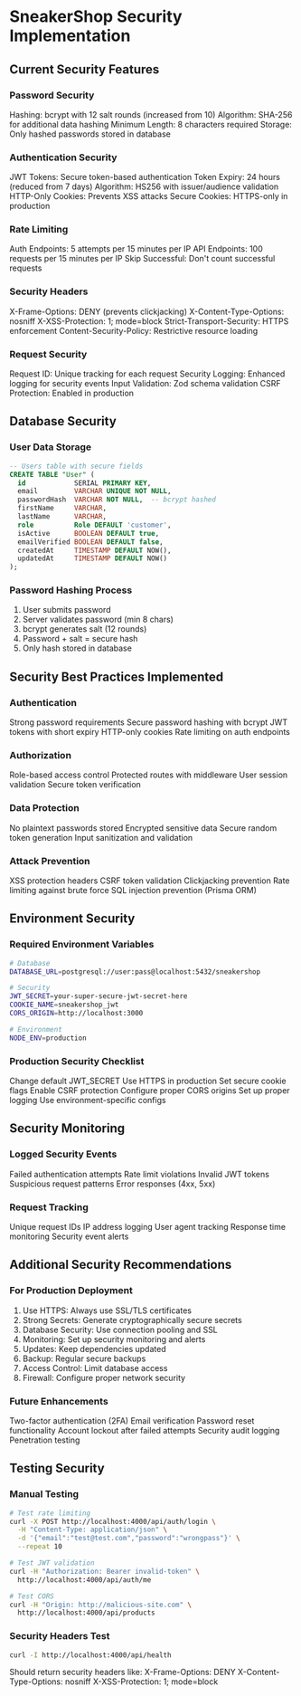 # SneakerShop Security Implementation

## Current Security Features

### Password Security
Hashing: bcrypt with 12 salt rounds (increased from 10)
Algorithm: SHA-256 for additional data hashing
Minimum Length: 8 characters required
Storage: Only hashed passwords stored in database

### Authentication Security
JWT Tokens: Secure token-based authentication
Token Expiry: 24 hours (reduced from 7 days)
Algorithm: HS256 with issuer/audience validation
HTTP-Only Cookies: Prevents XSS attacks
Secure Cookies: HTTPS-only in production

### Rate Limiting
Auth Endpoints: 5 attempts per 15 minutes per IP
API Endpoints: 100 requests per 15 minutes per IP
Skip Successful: Don't count successful requests

### Security Headers
X-Frame-Options: DENY (prevents clickjacking)
X-Content-Type-Options: nosniff
X-XSS-Protection: 1; mode=block
Strict-Transport-Security: HTTPS enforcement
Content-Security-Policy: Restrictive resource loading

### Request Security
Request ID: Unique tracking for each request
Security Logging: Enhanced logging for security events
Input Validation: Zod schema validation
CSRF Protection: Enabled in production

## Database Security

### User Data Storage
```sql
-- Users table with secure fields
CREATE TABLE "User" (
  id            SERIAL PRIMARY KEY,
  email         VARCHAR UNIQUE NOT NULL,
  passwordHash  VARCHAR NOT NULL,  -- bcrypt hashed
  firstName     VARCHAR,
  lastName      VARCHAR,
  role          Role DEFAULT 'customer',
  isActive      BOOLEAN DEFAULT true,
  emailVerified BOOLEAN DEFAULT false,
  createdAt     TIMESTAMP DEFAULT NOW(),
  updatedAt     TIMESTAMP DEFAULT NOW()
);
```

### Password Hashing Process
1. User submits password
2. Server validates password (min 8 chars)
3. bcrypt generates salt (12 rounds)
4. Password + salt = secure hash
5. Only hash stored in database

## Security Best Practices Implemented

### Authentication
Strong password requirements
Secure password hashing with bcrypt
JWT tokens with short expiry
HTTP-only cookies
Rate limiting on auth endpoints

### Authorization
Role-based access control
Protected routes with middleware
User session validation
Secure token verification

### Data Protection
No plaintext passwords stored
Encrypted sensitive data
Secure random token generation
Input sanitization and validation

### Attack Prevention
XSS protection headers
CSRF token validation
Clickjacking prevention
Rate limiting against brute force
SQL injection prevention (Prisma ORM)

## Environment Security

### Required Environment Variables
```bash
# Database
DATABASE_URL=postgresql://user:pass@localhost:5432/sneakershop

# Security
JWT_SECRET=your-super-secure-jwt-secret-here
COOKIE_NAME=sneakershop_jwt
CORS_ORIGIN=http://localhost:3000

# Environment
NODE_ENV=production
```

### Production Security Checklist
Change default JWT_SECRET
Use HTTPS in production
Set secure cookie flags
Enable CSRF protection
Configure proper CORS origins
Set up proper logging
Use environment-specific configs

## Security Monitoring

### Logged Security Events
Failed authentication attempts
Rate limit violations
Invalid JWT tokens
Suspicious request patterns
Error responses (4xx, 5xx)

### Request Tracking
Unique request IDs
IP address logging
User agent tracking
Response time monitoring
Security event alerts

## Additional Security Recommendations

### For Production Deployment
1. Use HTTPS: Always use SSL/TLS certificates
2. Strong Secrets: Generate cryptographically secure secrets
3. Database Security: Use connection pooling and SSL
4. Monitoring: Set up security monitoring and alerts
5. Updates: Keep dependencies updated
6. Backup: Regular secure backups
7. Access Control: Limit database access
8. Firewall: Configure proper network security

### Future Enhancements
Two-factor authentication (2FA)
Email verification
Password reset functionality
Account lockout after failed attempts
Security audit logging
Penetration testing

## Testing Security

### Manual Testing
```bash
# Test rate limiting
curl -X POST http://localhost:4000/api/auth/login \
  -H "Content-Type: application/json" \
  -d '{"email":"test@test.com","password":"wrongpass"}' \
  --repeat 10

# Test JWT validation
curl -H "Authorization: Bearer invalid-token" \
  http://localhost:4000/api/auth/me

# Test CORS
curl -H "Origin: http://malicious-site.com" \
  http://localhost:4000/api/products
```

### Security Headers Test
```bash
curl -I http://localhost:4000/api/health
```

Should return security headers like:
X-Frame-Options: DENY
X-Content-Type-Options: nosniff
X-XSS-Protection: 1; mode=block
